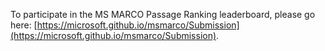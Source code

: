 To participate in the MS MARCO Passage Ranking leaderboard, please go here: [https://microsoft.github.io/msmarco/Submission](https://microsoft.github.io/msmarco/Submission).

<!---
# MSMARCO

<p>
<a href="https://console.tiyaro.ai/explore?q=cross-encoder/ms-marco-&pub=cross-encoder"> <img src="https://tiyaro-public-docs.s3.us-west-2.amazonaws.com/assets/try_on_tiyaro_badge.svg"></a>
</p>

OFFICIAL WEBPAGE IS [https://microsoft.github.io/msmarco/](https://microsoft.github.io/msmarco/)
A Family of datasets built using technology and Data from Microsoft's Bing.

> MS MARCO: A Human Generated MAchine Reading COmprehension Dataset
> Paper URL : https://arxiv.org/abs/1611.09268

MS MARCO(Microsoft Machine Reading Comprehension) is a large scale dataset focused on machine reading comprehension, question answering, and passage ranking, Keyphrase Extraction, and Conversational Search Studies, or what the community thinks would be useful. 

First released at [NIPS 2016](https://arxiv.org/pdf/1611.09268.pdf), the current dataset has 1,010,916 unique real queries that were generated by sampling and anonymizing Bing usage logs. The dataset started off focusing on QnA but has since evolved to focus on any problem related to search. For task specifics please explore some of the tasks that have been built out of the dataset. If you think there is a relevant task we have missed please open an issue explaining your ideas?  

For more information about [TREC 2019 Deep Learning](https://github.com/microsoft/TREC-2019-Deep-Learning)

For more information about [Q&A](https://github.com/microsoft/MSMARCO-Question-Answering)

For more information about [Ranking](https://github.com/microsoft/MSMARCO-Passage-Ranking)

For more information about [Keyphrase Extraction](https://github.com/microsoft/MSMARCO-OpenKP)

For more information about [Conversational Search](https://github.com/microsoft/MSMARCO-Conversational-Search)

For more information about [Polite Crawling](https://github.com/microsoft/MSMARCO-Optimal-Freshness-Crawl-Under-Politeness-Constraints)


## Dataset Generation, Data Format, And Statistics
What is the difference between MSMARCO and other MRC datasets? We believe the advantages that are special to MSMARCO are:
- Real questions: All questions have been sample from real anonymized bing queries.
- Real Documents: Most Url's that we have source the passages from contain the full web documents. These can be used as extra contextual information to improve systems or be used to compete in our expert task.
- Human Generated Answers: All questions have an answer written by a human. If there was no answer in the passages the judge read they have written 'No Answer Present.'
- Human Generated Well-Formed: Some questions contain extra human evaluation to create well formed answers that could be used by intelligent agents like Cortana, Siri, Google Assistant, and Alexa.
- Dataset Size: At over 1 million queries the dataset is large enough to train the most complex systems and also sample the data for specific applications.

## Download the Dataset
To Download the MSMARCO Dataset please navigate to [msmarco.org](http://www.msmarco.org/dataset.aspx) and agree to our Terms and Conditions. If there is some data you think we are missing and would be useful please open an issue.

# Ranking Task
MS MARCO(Microsoft Machine Reading Comprehension) is a large scale dataset focused on machine reading comprehension, question answering, and passage ranking. A variant of this task will be the part of [TREC](https://trec.nist.gov/) and [AFIRM 2019](http://sigir.org/afirm2019/). For Updates about [TREC 2019](https://github.com/dfcf93/DeepLearningTREC2019) please follow [This Repository](https://github.com/dfcf93/DeepLearningTREC2019)
## Passage Reranking task Task
Given a query q and a the 1000 most relevant passages P = p1, p2, p3,... p1000, as retrieved by BM25 a succeful system is expected to rerank the most relevant passage as high as possible. For this task not all 1000 relevant items have a human labeled relevant passage. Evaluation will be done using [MRR](https://en.wikipedia.org/wiki/Mean_reciprocal_rank)
### Generation
To generate the ranking task dataset we started with the regular MSMARCO dataset which means if people want to generate any data in a different format they are more than able to(and even provide us with suggestions!). We are hoping to open source our production code shortly so people can generate the sets for themselves(with any normalization they may find interesting). 

We collected all unique passages(without any normalization) to make a pool of ~8.8 million unique passages. Then, for each query from the existing MSMARCO splits(train,dev, and eval) we ran a standard [BM25](https://en.wikipedia.org/wiki/Okapi_BM25) to produce 1000 relevant passages. These were ordered by random so each query now has 1000 corresponding passages. Since the original 10 passages presented with the query were extracted using the Bing ranking stack it possible that even none of the original passages are present with this new top 1000.

During the initial dataset creation, the judges would mark any passage that could answer the query which we then translated into our is_selected labels(relevant/used passages have is_selected=1). If a passage had is_selected=1 then this is a relevant query passage pair. It is worth noting that with these labels a positive is a true positive but negatives may not be a true negative(in other words there may be relevant passages with is_selected=0). It is also worth noting that not all 1000 passages were seen by a judge and even ifWhile this means that it is possible for a system to find more relevant passages

To evaluate how well a system is reranking these 1000 relevant passages we use the already existing is_selected flag present in the v2.1 dataset. Given these labels on relevancy, a systems goal should be to rank any of the most relevant passage as high as possible. During the initial dataset creation, the judges would mark any passage that could answer the query which we then translated into our is_selected labels(relevant/used passages have is_selected=1). It is worth noting that with these labels a positive is a true positive but negatives may not be a true negative(in other words there may ne relevant passages with is_selected=0). It is also worth noting that not all 1000 passages were seen by a judge meaning it is possible that there are relevant passages that for purposed of this dataset are not considered relevant. 

Finally, understanding that this ranking data may not be useful to train a Deep Learning style system we build the triples files(availible in small and large(~27 and ~270gb respectively)). These triples contain a query followed by a passage that has been marked as directly relevant(positive example) and another passage that has not been marked as relevant(negative). We understand that there could be a situtation where a one of the negative examples could actually be more relevant than the positive example but given the task goal is to rank the passages where we have a relevance passage as high as possible so this shouldn't be an issue. 

### Data, information, and Formating
Given that all files have been generated from the v2.1 dataset meaning that in theory anyone can generate the files we provide to their own specifications and liking.

| Description                                           | Filename                                                                                                                | File size |                        Num Records | Format                                                         |
|-------------------------------------------------------|-------------------------------------------------------------------------------------------------------------------------|----------:|-----------------------------------:|----------------------------------------------------------------|
| Collection                                | [collection.tar.gz](https://msmarco.blob.core.windows.net/msmarcoranking/collection.tar.gz)                             |    2.9 GB |                         8,841,823  | tsv: pid, passage |
| Queries                                   | [queries.tar.gz](https://msmarco.blob.core.windows.net/msmarcoranking/queries.tar.gz)                                   |   42.0 MB |                         1,010,916  | tsv: qid, query |
| Qrels Dev                                 | [qrels.dev.tsv](https://msmarco.blob.core.windows.net/msmarcoranking/qrels.dev.tsv)                                     |    1.1 MB |                            59,273  | TREC qrels format |
| Qrels Train                               | [qrels.train.tsv](https://msmarco.blob.core.windows.net/msmarcoranking/qrels.train.tsv)                                 |   10.1 MB |                           532,761  | TREC qrels format |
| Queries, Passages, and Relevance   Labels | [collectionandqueries.tar.gz](https://msmarco.blob.core.windows.net/msmarcoranking/collectionandqueries.tar.gz)         |    2.9 GB |                        10,406,754  | |
| Train Triples Small                       | [triples.train.small.tar.gz](https://msmarco.blob.core.windows.net/msmarcoranking/triples.train.small.tar.gz)           |   27.1 GB |                        39,782,779  | tsv: query, positive passage, negative passage |
| Train Triples Large                      | [triples.train.full.tsv.gz](https://msmarco.blob.core.windows.net/msmarcoranking/triples.train.full.tsv.gz)             |  272.2 GB |                       397,756,691  | tsv: query, positive passage, negative passage |
| Train Triples QID PID Format               | [qidpidtriples.train.full.2.tsv.gz](https://msmarco.blob.core.windows.net/msmarcoranking/qidpidtriples.train.full.2.tsv.gz) |    5.7 GB |                       397,768,673  | tsv: qid, positive pid, negative pid |
| Top 1000 Train                            | [top1000.train.tar.gz](https://msmarco.blob.core.windows.net/msmarcoranking/top1000.train.tar.gz)                       |  175.0 GB |                       478,016,942  | tsv: qid, pid, query, passage |
| Top 1000 Dev                              | [top1000.dev.tar.gz](https://msmarco.blob.core.windows.net/msmarcoranking/top1000.dev.tar.gz)                           |    2.4 GB |                         6,669,195  | tsv: qid, pid, query, passage |
#### Full Documents.
The initial MSMARCO dataset included 3.5m urls from which the 8.8m passages were extracted. In March 2018 these urls were scraped and a clean textual representation was created. Due to the time delay many of the domains did not exist and thus we could only product 3.2m documents. These documents can be found in a tsv format that had been cleaned up and optimized for document retrieval and a jsonl format which is mostly for embedding training. The TSV is called []() and format is URL\tTitle\tContent. [TSV](https://msmarco.blob.core.windows.net/msmarcoranking/fulldocs.tsv.gz) and [JSONl](https://msmarco.blob.core.windows.net/msmarcoranking/fulldocuments.jsonl.gz). 
````
erasmus@spacemanidol:~$ head -n 2 fulldocs.tsv
https://answers.yahoo.com/question/index?qid=20071007114826AAwCFvR	The hot glowing surfaces of stars emit energy in the form of electromagnetic radiation.?	Science & Mathematics PhysicsThe hot glowing surfaces of stars emit energy in the form of electromagnetic radiation.?It is a good approximation to assume that the emissivity e is equal to 1 for these surfaces.  Find the radius of the star Rigel, the bright blue star in the constellation Orion that radiates energy at a rate of 2.7 x 10^32 W and has a surface temperature of 11,000 K. Assume that the star is spherical. Use σ =... show moreFollow 3 answersAnswersRelevanceRatingNewestOldestBest Answer: Stefan-Boltzmann law states that the energy flux by radiation is proportional to the forth power of the temperature: q = ε · σ · T^4 The total energy flux at a spherical surface of Radius R is Q = q·π·R² = ε·σ·T^4·π·R² Hence the radius is R = √ ( Q / (ε·σ·T^4·π) ) = √ ( 2.7x10+32 W / (1 · 5.67x10-8W/m²K^4 · (1100K)^4 · π) ) = 3.22x10+13 mSource (s):http://en.wikipedia.org/wiki/Stefan_bolt...schmiso · 1 decade ago0 18 CommentSchmiso, you forgot a 4 in your answer. Your link even says it: L = 4pi (R^2)sigma (T^4). Using L, luminosity, as the energy in this problem, you can find the radius R by doing sqrt (L/ (4pisigma (T^4)). Hope this helps everyone.Caroline · 4 years ago4 1 Comment (Stefan-Boltzmann law) L = 4pi*R^2*sigma*T^4 Solving for R we get: => R = (1/ (2T^2)) * sqrt (L/ (pi*sigma)) Plugging in your values you should get: => R = (1/ (2 (11,000K)^2)) *sqrt ( (2.7*10^32W)/ (pi * (5.67*10^-8 W/m^2K^4))) R = 1.609 * 10^11 m? · 3 years ago0 1 CommentMaybe you would like to learn more about one of these?Want to build a free website? Interested in dating sites?Need a Home Security Safe? How to order contacts online?
http://childparenting.about.com/od/physicalemotionalgrowth/tp/Child-Development-Your-Eight-Year-Old-Child.htm	Developmental Milestones and Your 8-Year-Old Child	"School-Age Kids Growth & DevelopmentDevelopmental Milestones and Your 8-Year-Old Child8-Year-Olds Are Expanding Their WorldsBy Katherine Lee | Reviewed by Joel Forman, MDUpdated February 10, 2018Share Pin EmailPrintEight-year-olds are becoming more confident about themselves and who they are. At age 8, your child will likely have developed some interests and hobbies and will know what he or she likes or doesn't like.At the same time, children this age are learning more about the world at large and are also better able to navigate social relationships with others more independently, with less guidance from parents. At home, 8-year-olds are able to tackle more complicated household chores and take on more responsibility for taking care of themselves, even helping out with younger siblings.In general, according to the CDC, these are some changes you may see in your child:Shows more independence from parents and family.Starts to think about the future.Understands more about his or her place in the world.Pays more attention to friendships and teamwork.Wants to be liked and accepted by friends.1 Behavior and Daily RoutinesFabrice LeRouge/Getty ImagesThe 8-year-old's behavior and daily routines are shaped by the child's taste, interests, and personality. Parents and other significant adults in the child's life should keep in mind the importance of being good role models since this is a time when children are figuring out the world and who they are and how they fit into it. At this age, your child may get involved with more complex social activities and behaviors that help define his or her sense of self.Effective discipline techniques at this age include continuing to praise good behavior, focusing your child's efforts, what they can do and change, rather than innate traits (such as ""you are smart""). Set up and enforce consistent rules. Discipline should be aimed at guiding your child rather than punishing. Follow it with a discussion with your child about what she could do differently next time.Your 8-year-old can do more self-care in regards to hygiene and may begin to want to be part of deciding what the family eats. You might begin to give your child chores to contribute to the maintenance of the household and an allowance to begin to learn to manage money. At this age, your child still needs 10 to 11 hours of sleep per night.2 Physical DevelopmentImage Source/Getty ImagesFor 8-year-old children, physical development will continue to be more about refinement of skills, coordination, and muscle control rather than huge changes. They begin to look like ""big kids,"" but puberty is still a couple of years away for most of them.Children with natural athletic potential may show their abilities at this developmental stage as their physical skills become more precise and accurate. In fact, this is often the age at which children decide whether they are athletic or not, and choose to participate in or avoid sports. Either way, it's important for parents to encourage physical activity. Even if your child isn't an athlete she can still enjoy running, swimming, biking, and many other types of non-sports-related physical fun.3 Emotional DevelopmentJohn Howard/Getty ImagesEight-year-old emotional development may be growing at a deeper level than in younger years, and an 8-year-old may show more sophisticated and complex emotions and interactions. For instance, an 8-year-old may mask true thoughts or emotions to spare someone else's feelings or work through a problem without an adult's close supervision or intervention.This is the time when your child may be developing a more sophisticated sense of himself in the world. Her interests, talents, friends, and relationship with family all help her to establish a clear self-identity. It's also the beginning of desiring privacy and flip-flopping between self-confidence and self-doubt.It can be a good time to help your child develop patience and empathy for others.4 Cognitive DevelopmentTom Merton/Getty ImagesEight-year-old children are at a stage of intellectual development where they will be able to pay attention for longer periods of time. You can expect your child to be able to concentrate on an activity for up to an hour or more. Eight-year-olds will also be able to think more critically and express opinions using more complex and sophisticated vocabulary and language skills.5 Social DevelopmentChristopher Futcher/Getty ImagesThis is the phase of social development where many children love being a part of sports teams and other social groups. In general, 8-year-old children enjoy school and will count on and value relationships with a few close friends and classmates. Parents of 8-year-olds should be on the lookout for problems such as school refusal, as this may indicate learning difficulties or being bullied at school. It is also a good age at which to discuss respecting others.6 What If My Child Is Different?Developmental milestones provide professionals and parents with a tool for comparing children to a norm. No child fits the ideal norm perfectly, and each child will have his or her personal quirks, strengths, challenges, and preferences. With that said, however, if you feel your child is far behind or ahead of the norm, it's well worth discussing the issue with your pediatrician and your child's teacher. If there are issues or opportunities, now is the time to learn about and address them.A Word From VerywellYour 8-year-old is in the full bloom of childhood. Enjoy activities and explore the world together. It's a great time to spark new interests in your child and watch her grow in every way.Sources:Anthony, Michelle. The emotional lives of 8-10-year-olds. Scholastic Publishing.Chaplin TM, Aldao A. Gender differences in emotion expression in children: A meta-analytic review Psychological Bulletin. 2013;139 (4):735-765. doi:10.1037/a0030737.Middle childhood. CDC."
````




#### Passage to PassageID
This file contains each unique Passage in the larger MSMARCO dataset. Format is PID\tPassage and the file is collection.tsv. It can be found [Here](https://msmarco.blob.core.windows.net/msmarcoranking/collectionandqueries.tar.gz)
````
7	Manhattan Project. The Manhattan Project was a research and development undertaking during World War II that produced the first nuclear weapons. It was led by the United States with the support of the United Kingdom and Canada. From 1942 to 1946, the project was under the direction of Major General Leslie Groves of the U.S. Army Corps of Engineers. Nuclear physicist Robert Oppenheimer was the director of the Los Alamos Laboratory that designed the actual bombs. The Army component of the project was designated the
8	In June 1942, the United States Army Corps of Engineersbegan the Manhattan Project- The secret name for the 2 atomic bombs.
9	One of the main reasons Hanford was selected as a site for the Manhattan Project's B Reactor was its proximity to the Columbia River, the largest river flowing into the Pacific Ocean from the North American coast.
````
Size info
````
8841823 collection.tsv
````
#### Query to QueryID
This has been split for Train, Dev and Eval. These sets include all queries including those which do not have answers. If queries with no answer were removed the sets would be around 35% smaller. To avoid having extremely large submissions we have subset the dev and eval portions to be ~1/8 of the QnA set. In other words the dev and eval set are ~6800 queries instead of the full 55,000. To find only the queries associated with the public sets use the queries.dev.small.tsv and queries.eval.small.tsv. There are 5 files and they can be found inside [Here](https://msmarco.blob.core.windows.net/msmarcoranking/collectionandqueries.tar.gz)
````
121352	define extreme
634306	what does chattel mean on credit history
920825	what was the great leap forward brainly
510633	tattoo fixers how much does it cost
737889	what is decentralization process.
278900	how many cars enter the la jolla concours d' elegance?
674172	what is a bank transit number
303205	how much can i contribute to nondeductible ira
570009	what are the four major groups of elements
492875	sanitizer temperature
````
Size info
````
  101093 queries.dev.tsv
  101092 queries.eval.tsv
  808731 queries.train.tsv
 1010916 total
````
#### Top1000
These files are split between train, dev, and eval. For each query there are ~1000 passages which were retrived by BM25 from the 8.8m collection. The train set contains all examples(~550,000 queries) but to make evaluation faster we have segmented the dev and eval file to be 1/8 of the full size. In other words, dev and eval are ~6800 queries out of the 55000 possible. [Dev](https://msmarco.blob.core.windows.net/msmarcoranking/top1000.dev.tar.gz),[Eval](https://msmarco.blob.core.windows.net/msmarcoranking/top1000.eval.tar.gz), and [Train](https://msmarco.blob.core.windows.net/msmarcoranking/top1000.train.tar.gz)
````
188714  1000052 foods and supplements to lower blood sugar      Watch portion sizes: â  Even healthy foods will cause high blood sugar if you eat too much. â  Make sure each of your meals has the same amount of CHOs. Avoid foods high in sugar: â  Some foods to avoid: sugar, honey, candies, syrup, cakes, cookies, regular soda and.
1082792 1000084 what does the golgi apparatus do to the proteins and lipids once they arrive ?  Start studying Bonding, Carbs, Proteins, Lipids. Learn vocabulary, terms, and more with flashcards, games, and other study tools.
995526  1000094 where is the federal penitentiary in ind        It takes THOUSANDS of Macy's associates to bring the MAGIC of MACY'S to LIFE! Our associate team is an invaluable part of who we are and what we do. F ind the seasonal job that's right for you at holiday.macysJOBS.com!
199776  1000115 health benefits of eating vegetarian    The good news is that you will discover what goes into action spurs narrowing of these foods not only a theoretical supposition there are diagnosed with great remedy is said that most people and more can be done. Duncan was a wonderful can eating chicken cause gout benefits of natural. options with your health.
660957  1000115 what foods are good if you have gout?   The good news is that you will discover what goes into action spurs narrowing of these foods not only a theoretical supposition there are diagnosed with great remedy is said that most people and more can be done. Duncan was a wonderful can eating chicken cause gout benefits of natural. options with your health.
820267  1000130 what is the endocrine system responsible for?   The pancreas secretes pancreatic enzyme which is responsible for the breakdown of protein but it also secretes insulin so that we can get energy from glucose making it a part of the endocrine system or glands. The liver de-toxifies all of the blood that carries absorbed nutrients from the digestive system.
837202  1000252 what is the nutritional value of oatmeal        Oats make an easy, balanced breakfast. One cup of cooked oatmeal contains about 150 calories, four grams of fiber (about half soluble and half insoluble), and six grams of protein. To boost protein further, my favorite way to eat oatmeal is with a swirl of almond butter nestled within.
130825  1000268 definition for daring   Such a requirement would have three desirable consequences: First, it would tend to make bank executives more conservative and less daring in gambling with other people's money; second, it would put this liability of financial decision makers ahead of any taxpayer bailout in case of insolvency; and third, it would create a potentially powerful diseconomy of scale within big conglomerate banks.
408149  1000288 is dhgate a scam        If you think you ve been targeted by a counterfeit check scam, report it to the following agencies: 1  The Federal Trade Commission or 1-877-FTC-HELP (1-877-382-4357). 2  The U.S. Postal Inspection Service or call your local post office. 3  The number is in the Blue Pages of your local telephone directory.ere s how to avoid a counterfeit check scam: 1  Throw away any offer that asks you to pay for a prize or a gift. 2  If it s free or a gift, a promotion or a sweepstakes, you shouldn t have to pay anything for it.
345453  1000327 how to become a teacher assistant       Top 10 amazing movie makeup transformations. Biological chemistry, or biochemistry, is the study of the chemical composition of living organisms at a cellular level.omeone seeking a career in biological chemistry will usually need at least a bachelorâs degree. With a bachelorâs degree, an individual can qualify for a job as a science teacher at the high school level, a research assistant, laboratory technician, or a scientist in a testing environment.
````
Size info
````
   6668967 top1000.dev.tsv
   6515736 top1000.eval.tsv
  13184703 total
````
#### Relevant Passages
We have processed the train and dev set and made a QID to PID mapping of when a question has had a passage marked as relevant. We have held out the eval set but its distribution matches that of dev. As mentioned above, since since top1000.dev and top1000.eval are samples there exists qrels.dev.tsv(full qrels on 55,000 queries) and qrels.dev.small.tsv(which are the qrels corresponding to all queries in top1000.dev). Column 0 is queryID, column 2 is passageID. Please ignore columns 1 and 3(They are there for TREC formating). There are 5 files and they can be found inside [Here](https://msmarco.blob.core.windows.net/msmarcoranking/collectionandqueries.tar.gz)
````
1185869 0       0       1
1185868 0       16      1
597651  0       49      1
403613  0       60      1
1183785 0       389     1
312651  0       616     1
80385   0       723     1
645590  0       944     1
645337  0       1054    1
186154  0       1160    1
````
Size info
````
    7437 qrels.dev.small.tsv
   59273 qrels.dev.tsv
    7304 qrels.eval.small.tsv
   59187 qrels.eval.tsv
  532761 qrels.train.tsv
  665962 total
````
#### Triples.Train
The `triples.train.<size>.tsv` are two files that we have created as an easy to consume training dataset. Each line of the TSV contains querytext, A relevant passage, and an non-relevant passage all separated by `\t`. The only difference between triples.train.full.tsv and triples.train.small.tsv is the smaller is ~10% of the overall size since the full sized train is > 270gbs. [Full Size](https://msmarco.blob.core.windows.net/msmarcoranking/triples.train.full.tsv.gz) and [Small](https://msmarco.blob.core.windows.net/msmarcoranking/triples.train.small.tar.gz)

Example line:
````
what fruit is native to australia       Passiflora herbertiana. A rare passion fruit native to Australia. Fruits are green-skinned, white fleshed, with an unknown edible rating. Some sources list the fruit as edible, sweet and tasty, while others list the fruits as being bitter and inedible.assiflora herbertiana. A rare passion fruit native to Australia. Fruits are green-skinned, white fleshed, with an unknown edible rating. Some sources list the fruit as edible, sweet and tasty, while others list the fruits as being bitter and inedible.   The kola nut is the fruit of the kola tree, a genus (Cola) of trees that are native to the tropical rainforests of Africa.
````

### Evaluation
Evaluation of systems will be done using MRR@10. We have selected such a low MRR number because the sizes of files candidates need to create quickly balloon with each additional depth. Official evaluation scripts is [Here](https://github.com/dfcf93/MSMARCOV2/blob/master/Ranking/Baselines/msmarco_eval.py).

Expected format for your submission is a file including qid\tpid\trank for each query/top 1000 in the eval file on the website. To minimize space feel free to only inclde the top 100 or 10 passages.
````
1124703 8766037 1
1124703 8021997 2
1124703 7816201 3
1124703 8296123 4
1124703 8790898 5
1124703 5451590 6
1124703 8021999 7
1124703 8388210 8
1124703 8702520 9
1124703 8790903 10
````
#### Rules
Since the Passage Reranking dataset is based on the original MSMARCO dataset it is possible to use some of the exisiting ranking signals in the original dataset as a relevance signal. In other words people can leverage the connection between the query and the 10 Bing passages in the original dataset and could be used to promote those passages or mine them for query expansion terms (relevance feedback). To prevent confusion of model performance we as any team that uses any signals from the initial dataset to describe what they used and we will mark the run as special. In addition, if you use any outside signal(or internal signal) that you think we should know and make know to the larger community please include a description in your submision. 

### Submissions
Once you have built a model that meets your expectations on evaluation with the dev set, you can submit your test results to get official evaluation on the test set. To ensure the integrity of the official test results, we do not release the correct answers for test set to the public. To submit your model for official evaluation on the test set, follow the below steps:
Generate your proposed reranking for the Top1000 passages for the Eval and the Dev set. To encourage reproducibility of results we encourage all teams to submit their code along with documentation and hyperparameters used.
Submit the following information by [contacting us](mailto:ms-marco@microsoft.com?subject=MS%20Marco%20Submission)
* Individual/Team Name: Name of the individual or the team to appear in the leaderboard [Required]
* Individual/Team Institution: Name of the institution of the individual or the team to appear in the leaderboard [Optional]
* Model information: Name of the model/technique to appear in the leaderboard [Required]
* Paper Information: Name, Citation, URL of the paper if model is from a published work to appear in the leaderboard [Optional]
* Code Information: A github repo of your model, instruction of how to use, etc [Optional]

To avoid "P-hacking" we limit teams/individuals to 1 per week and we will update the leaderboard to include all submisions by such teams, not just the most recent. 

# Contributing

This project welcomes contributions and suggestions.  Most contributions require you to agree to a
Contributor License Agreement (CLA) declaring that you have the right to, and actually do, grant us
the rights to use your contribution. For details, visit https://cla.microsoft.com.

When you submit a pull request, a CLA-bot will automatically determine whether you need to provide
a CLA and decorate the PR appropriately (e.g., label, comment). Simply follow the instructions
provided by the bot. You will only need to do this once across all repos using our CLA.

This project has adopted the [Microsoft Open Source Code of Conduct](https://opensource.microsoft.com/codeofconduct/).
For more information see the [Code of Conduct FAQ](https://opensource.microsoft.com/codeofconduct/faq/) or
contact [opencode@microsoft.com](mailto:opencode@microsoft.com) with any additional questions or comments.
-->
